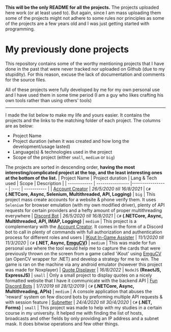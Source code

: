 **This will be the only README for all the projects.** The projects uploaded here work (or at least used to). But again, since I am mass uploading them some of the projects might not adhere to some rules nor principles as some of the projects are a few years old and I was just getting started with programming.


# My previously done projects

This repository contains some of the worthy mentioning projects that I have done in the past that were never tracked nor uploaded on Github (due to my stupidity). For this reason, excuse the lack of documentation and comments for the source files.

All of these projects were fully developed by me for my own personal use and I have used them in some time period (I am a guy who likes crafting his own tools rather than using others' tools)

---  

I made the list below to make my life and yours easier. It contains the projects and the links to the matching folder of each project.
The columns are as below:
- Project Name
- Project duration (when it was created and how long the development/usage lasted)
- Language(s) & technologies used in the project
- Scope of the project (either `small`, `medium` or `big`)

The projects are sorted in descending order, **having the most interesting/complicated project at the top, and the least interesting ones at the bottom of the list.**
| Project Name | Project duration | Lang & Tech used | Scope | Description |
| ------------ | ---------------- |----------------- | :---: | ----------- |
| [Account Creator](Blizzard%20Account%20Creator/) | _26/5/2020 till 16/8/2021_ | `C#` **(.NETCore, Async, Selenium, Multithreaded, API, Logging)** | `big` | This project mass create accounts for a website & phone verify them. It uses `Selenium` for browser emulation (with my own modified driver), plenty of API requests for certain providers and a hefty amount of proper multithreading everywhere
| [Discord Bot](COD_Discord_Bot/) | _26/5/2020 till 16/8/2021_ | `C#` **(.NETCore, Async, Multithreaded, API, IMAP, Logging)** | `medium` | This project is a complementary with the [Account Creator](Blizzard%20Account%20Creator/). It comes in the form of a Discord bot to call in plenty of commands with full authorization and authentication process for different roles and users
| [IKout In-Game Assister](ikout_assister/) | _11/1/2020 till 11/3/2020_ | `C#` **(.NET, Async, [EmguCV](https://github.com/emgucv/emgucv))** | `medium` | This was made for fun personal use where the tool would help me to capture the cards that were previously thrown on the screen from a game called 'iKout' using [EmguCV](https://github.com/emgucv/emgucv) (an OpenCV wrapper for .NET) and develop a strategy for me to win. The game is ran on the machine via any android emulator (however this project was made for Noxplayer)
| [Quote Displayer](QuoteDisplayer/) | _16/8/2022_ | `NodeJS` **(ReactJS, ExpressJS)** | `small` | Only a small project to display quotes on a nicely formatted website that I have it communicate with the backend API
| [Fun Discord Bots](Discord%20Bots/) | _1/7/2019 till 28/12/2019_ | `C#` **(.NETCore, Async, Multithreading, APIs)** | `medium` | A console application that abuses the 'reward' system on few discord bots by preforming multiple API requests & with session feature
| [Subnetter](Subnetter/) | _24/4/2020 till 30/4/2020_ | `C#` **(.NET, Forms)** | `small` | This project was made to help with my studies in a certain course in my university. It helped me with finding the list of hosts, broadcasts and other fields by only providing an IP address and a subnet mask. It does bitwise operations and few other things.
